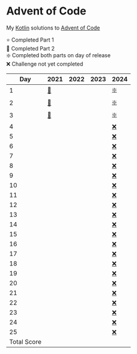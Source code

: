 # Advent of Code

My [Kotlin](https://kotlinlang.org/) solutions to [Advent of Code](https://adventofcode.com/)

:star: Completed Part 1 </br>
:star2: Completed Part 2 </br>
:sparkle: Completed both parts on day of release </br>
:x: Challenge not yet completed </br>

| Day         | 2021                                     | 2022  | 2023  | 2024                                            |
|-------------|------------------------------------------|-------|-------|-------------------------------------------------|
| 1           | [:star2:](2021/src/main/kotlin/Day01.kt) |       |       | [:sparkle:](2024/src/main/kotlin/days/Day01.kt) |
| 2           | [:star2:](2021/src/main/kotlin/Day02.kt) |       |       | [:sparkle:](2024/src/main/kotlin/days/Day02.kt) |
| 3           | [:star2:](2021/src/main/kotlin/Day03.kt) |       |       | [:sparkle:](2024/src/main/kotlin/days/Day03.kt) |
| 4           |                                          |       |       | [:x:](2024/src/main/kotlin/days/Day04.kt)       |
| 5           |                                          |       |       | [:x:](2024/src/main/kotlin/days/Day05.kt)       |
| 6           |                                          |       |       | [:x:](2024/src/main/kotlin/days/Day06.kt)       |
| 7           |                                          |       |       | [:x:](2024/src/main/kotlin/days/Day07.kt)       |
| 8           |                                          |       |       | [:x:](2024/src/main/kotlin/days/Day08.kt)       |
| 9           |                                          |       |       | [:x:](2024/src/main/kotlin/days/Day09.kt)       |
| 10          |                                          |       |       | [:x:](2024/src/main/kotlin/days/Day10.kt)       |
| 11          |                                          |       |       | [:x:](2024/src/main/kotlin/days/Day11.kt)       |
| 12          |                                          |       |       | [:x:](2024/src/main/kotlin/days/Day12.kt)       |
| 13          |                                          |       |       | [:x:](2024/src/main/kotlin/days/Day13.kt)       |
| 14          |                                          |       |       | [:x:](2024/src/main/kotlin/days/Day14.kt)       |
| 15          |                                          |       |       | [:x:](2024/src/main/kotlin/days/Day15.kt)       |
| 16          |                                          |       |       | [:x:](2024/src/main/kotlin/days/Day16.kt)       |
| 17          |                                          |       |       | [:x:](2024/src/main/kotlin/days/Day17.kt)       |
| 18          |                                          |       |       | [:x:](2024/src/main/kotlin/days/Day18.kt)       |
| 19          |                                          |       |       | [:x:](2024/src/main/kotlin/days/Day19.kt)       |
| 20          |                                          |       |       | [:x:](2024/src/main/kotlin/days/Day20.kt)       |
| 21          |                                          |       |       | [:x:](2024/src/main/kotlin/days/Day21.kt)       |
| 22          |                                          |       |       | [:x:](2024/src/main/kotlin/days/Day22.kt)       |
| 23          |                                          |       |       | [:x:](2024/src/main/kotlin/days/Day23.kt)       |
| 24          |                                          |       |       | [:x:](2024/src/main/kotlin/days/Day24.kt)       |
| 25          |                                          |       |       | [:x:](2024/src/main/kotlin/days/Day25.kt)       |
| Total Score |                                          |       |       |                                                 |


 
